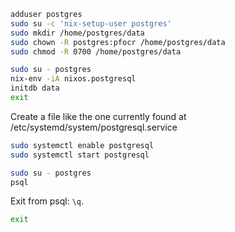 ```sh
adduser postgres
sudo su -c 'nix-setup-user postgres'
sudo mkdir /home/postgres/data
sudo chown -R postgres:pfocr /home/postgres/data
sudo chmod -R 0700 /home/postgres/data
```

```sh
sudo su - postgres
nix-env -iA nixos.postgresql
initdb data
exit
```

Create a file like the one currently found at /etc/systemd/system/postgresql.service

```sh
sudo systemctl enable postgresql
sudo systemctl start postgresql
```

```sh
sudo su - postgres
psql
```

Exit from psql: `\q`.

```sh
exit
```
